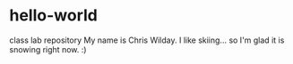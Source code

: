 # hello-world
class lab repository
My name is Chris Wilday. I like skiing... so I'm glad it is snowing right now. :)
